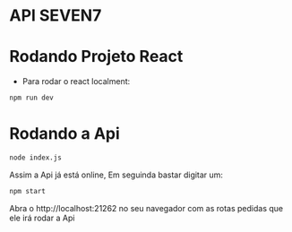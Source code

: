 # API SEVEN7
 
 # Rodando Projeto React
 
 - Para rodar o react localment:
 
 ```bash
npm run dev
```
 
 # Rodando a Api 
 
  ```bash
node index.js
```
Assim a Api já está online, Em seguinda bastar digitar um:

 ```bash
npm start
```
Abra o http://localhost:21262 no seu navegador com as rotas pedidas que ele irá rodar a Api
